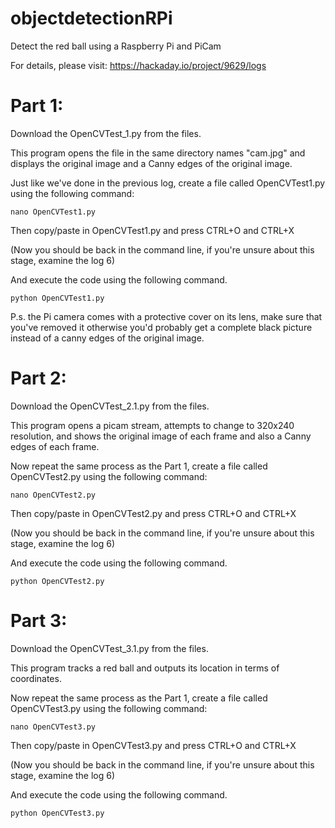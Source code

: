 # objectdetectionRPi
Detect the red ball using a Raspberry Pi and PiCam

For details, please visit: https://hackaday.io/project/9629/logs

# Part 1:

Download the OpenCVTest_1.py from the files.

This program opens the file in the same directory names "cam.jpg" and displays the original image and a Canny edges of the original image.

Just like we've done in the previous log, create a file called OpenCVTest1.py using the following command:
```
nano OpenCVTest1.py
```
Then copy/paste in OpenCVTest1.py and press CTRL+O and CTRL+X

(Now you should be back in the command line, if you're unsure about this stage, examine the log 6)

And execute the code using the following command.
```
python OpenCVTest1.py
```
P.s. the Pi camera comes with a protective cover on its lens, make sure that you've removed it otherwise you'd probably get a complete black picture instead of a canny edges of the original image.

# Part 2:

Download the OpenCVTest_2.1.py from the files.

This program opens a picam stream, attempts to change to 320x240 resolution, and shows the original image of each frame and also a Canny edges of each frame.

Now repeat the same process as the Part 1, create a file called OpenCVTest2.py using the following command:
```
nano OpenCVTest2.py
```
Then copy/paste in OpenCVTest2.py and press CTRL+O and CTRL+X

(Now you should be back in the command line, if you're unsure about this stage, examine the log 6)

And execute the code using the following command.
```
python OpenCVTest2.py
```
# Part 3:

Download the OpenCVTest_3.1.py from the files.

This program tracks a red ball and outputs its location in terms of coordinates.

Now repeat the same process as the Part 1, create a file called OpenCVTest3.py using the following command:
```
nano OpenCVTest3.py
```
Then copy/paste in OpenCVTest3.py and press CTRL+O and CTRL+X

(Now you should be back in the command line, if you're unsure about this stage, examine the log 6)

And execute the code using the following command.
```
python OpenCVTest3.py
```
